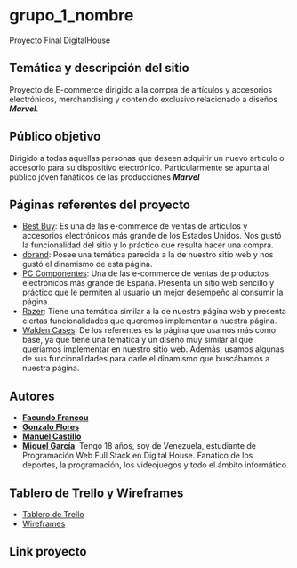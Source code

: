 # grupo_1_nombre
Proyecto Final DigitalHouse

## Temática y descripción del sitio
Proyecto de E-commerce dirigido a la compra de artículos y accesorios electrónicos, merchandising y contenido exclusivo relacionado a diseños ***Marvel***.

## Público objetivo
Dirigido a todas aquellas personas que deseen adquirir un nuevo artículo o accesorio para su dispositivo electrónico. Particularmente se apunta al público jóven fanáticos de las producciones ***Marvel***

## Páginas referentes del proyecto
* [Best Buy](https://www.bestbuy.com/): Es una de las e-commerce de ventas de artículos y accesorios electrónicos más grande de los Estados Unidos. Nos gustó la funcionalidad del sitio y lo práctico que resulta hacer una compra.
* [dbrand](https://dbrand.com/): Posee una temática parecida a la de nuestro sitio web y nos gustó el dinamismo de esta página.
* [PC Componentes](https://www.pccomponentes.com/): Una de las e-commerce de ventas de productos electrónicos más grande de España. Presenta un sitio web sencillo y práctico que le permiten al usuario un mejor desempeño al consumir la página.
* [Razer](https://www.razer.com/): Tiene una temática similar a la de nuestra página web y presenta ciertas funcionalidades que queremos implementar a nuestra página.
* [Walden Cases](https://waldencases.com/): De los referentes es la página que usamos más como base, ya que tiene una temática y un diseño muy similar al que queríamos implementar en nuestro sitio web. Además, usamos algunas de sus funcionalidades para darle el dinamismo que buscábamos a nuestra página.

## Autores
* **[Facundo Francou]()**
* **[Gonzalo Flores]()**
* **[Manuel Castillo]()**
* **[Miguel García](https://github.com/MiguelGarcia23)**: Tengo 18 años, soy de Venezuela, estudiante de Programación Web Full Stack en Digital House. Fanático de los deportes, la programación, los videojuegos y todo el ámbito informático. 

## Tablero de Trello y Wireframes
* [Tablero de Trello](https://trello.com/b/joWs6C0w/grupo1nombre)
* [Wireframes](https://marvelapp.com/prototype/7feiche)

## Link proyecto
